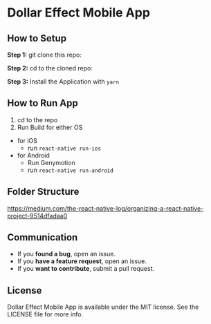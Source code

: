 # Dollar Effect Mobile App

## How to Setup

**Step 1:** git clone this repo:

**Step 2:** cd to the cloned repo:

**Step 3:** Install the Application with `yarn`

## How to Run App

1. cd to the repo
2. Run Build for either OS

* for iOS
  * run `react-native run-ios`
* for Android
  * Run Genymotion
  * run `react-native run-android`

## Folder Structure

https://medium.com/the-react-native-log/organizing-a-react-native-project-9514dfadaa0

## Communication

* If you **found a bug**, open an issue.
* If you **have a feature request**, open an issue.
* If you **want to contribute**, submit a pull request.

## License

Dollar Effect Mobile App is available under the MIT license. See the LICENSE file for more info.
